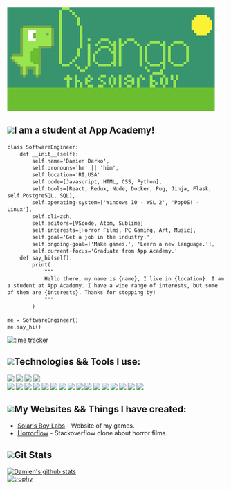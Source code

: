 <img src="./django-big.png">  

<img src="https://img.icons8.com/plasticine/2x/saving-book.png" height="30px">I am a student at App Academy!    
---    

```
class SoftwareEngineer:
    def __init__(self):
        self.name='Damien Darko',
	    self.pronouns='he' || 'him',
	    self.location='RI,USA'
	    self.code=[Javascript, HTML, CSS, Python],
	    self.tools=[React, Redux, Node, Docker, Pug, Jinja, Flask, self.PostgreSQL, SQL],
	    self.operating-system=['Windows 10 - WSL 2', 'PopOS! - Linux'],
	    self.cli=zsh,
	    self.editors=[VScode, Atom, Sublime]
	    self.interests=[Horror Films, PC Gaming, Art, Music],
	    self.goal='Get a job in the industry.',
	    self.ongoing-goal=['Make games.', 'Learn a new language.'],
	    self.current-focus='Graduate from App Academy.'
    def say_hi(self):
        print(
            """
            Hello there, my name is {name}, I live in {location}. I am a student at App Academy. I have a wide range of interests, but some of them are {interests}. Thanks for stopping by!
            """
        )

me = SoftwareEngineer()
me.say_hi()
``` 
[![time tracker](https://wakatime.com/badge/github/djangothesolarboy/djangothesolarboy.svg)](https://wakatime.com/badge/github/djangothesolarboy/djangothesolarboy)  


<img src="https://img.icons8.com/cotton/2x/wrench--v2.png" height="20px">Technologies && Tools I use:
---  
![](https://img.shields.io/badge/-Javasript-58C9F2?style=flat-square&logo=javascript&logoColor=white) 
![](https://img.shields.io/badge/-Python-58C9F2?style=flat-square&logo=python&logoColor=white) 
![](https://img.shields.io/badge/-HTML-58C9F2?style=flat-square&logo=html5&logoColor=white) 
![](https://img.shields.io/badge/-CSS-58C9F2?style=flat-square&logo=css3&logoColor=white)  
![](https://img.shields.io/badge/-Express-EDA4B2?style=flat-square&logo=express&logoColor=white) 
![](https://img.shields.io/badge/-Flask-EDA4B2?style=flat-square&logo=flask&logoColor=white) 
![](https://img.shields.io/badge/-React-EDA4B2?style=flat-square&logo=react&logoColor=white) 
![](https://img.shields.io/badge/-Redux-EDA4B2?style=flat-square&logo=redux&logoColor=white) 
![](https://img.shields.io/badge/-Nodemon-ffffff?style=flat-square&logo=nodemon&logoColor=black) 
![](https://img.shields.io/badge/-Node.js-ffffff?style=flat-square&logo=node.js&logoColor=black) 
![](https://img.shields.io/badge/-Git-ffffff?style=flat-square&logo=git&logoColor=black) 
![](https://img.shields.io/badge/-Postgres-ffffff?style=flat-square&logo=postgresql&logoColor=black) 
![](https://img.shields.io/badge/-Firefox-EDA4B2?style=flat-square&logo=firefox&logoColor=white) 
![](https://img.shields.io/badge/-Windows10-EDA4B2?style=flat-square&logo=windows&logoColor=white) 
![](https://img.shields.io/badge/-Postman-EDA4B2?style=flat-square&logo=postman&logoColor=white) 
![](https://img.shields.io/badge/-Docker-EDA4B2?style=flat-square&logo=docker&logoColor=white)
![](https://img.shields.io/badge/-VSCode-58C9F2?style=flat-square&logo=visual-studio-code&logoColor=white) 
![](https://img.shields.io/badge/-Sublime-58C9F2?style=flat-square&logo=sublime-text&logoColor=white) 
![](https://img.shields.io/badge/-Atom-58C9F2?style=flat-square&logo=atom&logoColor=white) 
![](https://img.shields.io/badge/-Unity-58C9F2?style=flat-square&logo=unity&logoColor=white) 

<img src="https://img.icons8.com/cotton/2x/web-design.png" height="20px">My Websites && Things I have created:
---
- [Solaris Boy Labs][mygames] - Website of my games.   
- [Horrorflow][horrorflow] - Stackoverflow clone about horror films.


<img src="https://img.icons8.com/dusk/2x/statistics.png" height="20px" padding-top="5px">Git Stats
---
[![Damien's github stats](https://github-readme-stats.vercel.app/api?username=djangothesolarboy&show_icons=true&theme=dark)](https://github.com/djangothesolarboy/github-readme-stats)  
[![trophy](https://github-profile-trophy.vercel.app/?username=djangothesolarboy&theme=onedark)](https://github.com/djangothesolarboy/github-profile-trophy)  


[mygames]: https://solarisboylabs.com
[horrorflow]: https://horrorflow.herokuapp.com
[damiendarko.com]: https://damiendarko.com

